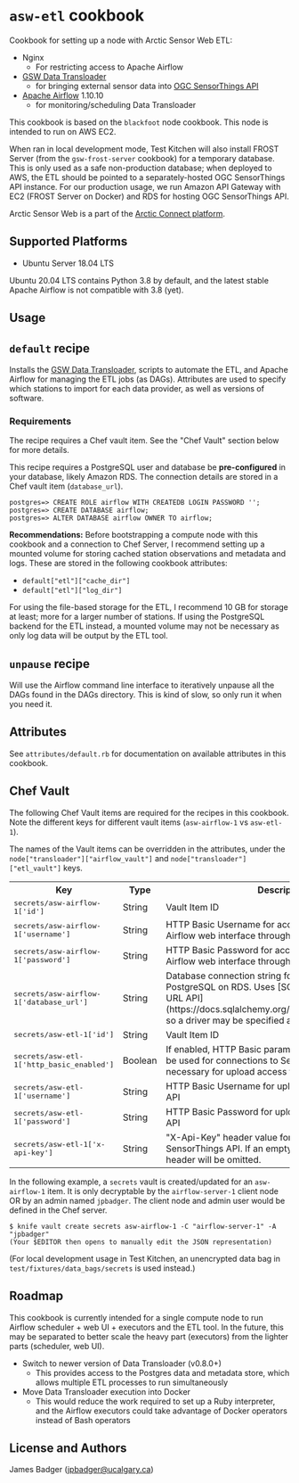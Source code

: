 # `asw-etl` cookbook

Cookbook for setting up a node with Arctic Sensor Web ETL:

* Nginx
  - For restricting access to Apache Airflow
* [GSW Data Transloader][data-transloader]
  - for bringing external sensor data into [OGC SensorThings API][STA]
* [Apache Airflow][airflow] 1.10.10
  - for monitoring/scheduling Data Transloader

This cookbook is based on the `blackfoot` node cookbook. This node is intended to run on AWS EC2.

When ran in local development mode, Test Kitchen will also install FROST Server (from the `gsw-frost-server` cookbook) for a temporary database. This is only used as a safe non-production database; when deployed to AWS, the ETL should be pointed to a separately-hosted OGC SensorThings API instance. For our production usage, we run Amazon API Gateway with EC2 (FROST Server on Docker) and RDS for hosting OGC SensorThings API.

Arctic Sensor Web is a part of the [Arctic Connect platform][arcticconnect].

[airflow]: https://airflow.apache.org
[arcticconnect]: https://www.arcticconnect.ca
[data-transloader]: https://github.com/GeoSensorWebLab/data-transloader/
[STA]: https://www.ogc.org/standards/sensorthings

## Supported Platforms

* Ubuntu Server 18.04 LTS

Ubuntu 20.04 LTS contains Python 3.8 by default, and the latest stable Apache Airflow is not compatible with 3.8 (yet).

## Usage

## `default` recipe

Installs the [GSW Data Transloader][data-transloader], scripts to automate the ETL, and Apache Airflow for managing the ETL jobs (as DAGs). Attributes are used to specify which stations to import for each data provider, as well as versions of software.

### Requirements

The recipe requires a Chef vault item. See the "Chef Vault" section below for more details.

This recipe requires a PostgreSQL user and database be **pre-configured** in your database, likely Amazon RDS. The connection details are stored in a Chef vault item (`database_url`).

```
postgres=> CREATE ROLE airflow WITH CREATEDB LOGIN PASSWORD '';
postgres=> CREATE DATABASE airflow;
postgres=> ALTER DATABASE airflow OWNER TO airflow;
```

**Recommendations:** Before bootstrapping a compute node with this cookbook and a connection to Chef Server, I recommend setting up a mounted volume for storing cached station observations and metadata and logs. These are stored in the following cookbook attributes:

* `default["etl"]["cache_dir"]`
* `default["etl"]["log_dir"]`

For using the file-based storage for the ETL, I recommend 10 GB for storage at least; more for a larger number of stations. If using the PostgreSQL backend for the ETL instead, a mounted volume may not be necessary as only log data will be output by the ETL tool.

## `unpause` recipe

Will use the Airflow command line interface to iteratively unpause all the DAGs found in the DAGs directory. This is kind of slow, so only run it when you need it.

## Attributes

See `attributes/default.rb` for documentation on available attributes in this cookbook.

## Chef Vault

The following Chef Vault items are required for the recipes in this cookbook. Note the different keys for different vault items (`asw-airflow-1` vs `asw-etl-1`).

The names of the Vault items can be overridden in the attributes, under the `node["transloader"]["airflow_vault"]` and `node["transloader"]["etl_vault"]` keys.

<table>
  <tr>
    <th>Key</th>
    <th>Type</th>
    <th>Description</th>
    <th>Default</th>
  </tr>
  <tr>
    <td><tt>secrets/asw-airflow-1['id']</tt></td>
    <td>String</td>
    <td>Vault Item ID</td>
    <td><tt>asw-airflow-1</tt></td>
  </tr>
  <tr>
    <td><tt>secrets/asw-airflow-1['username']</tt></td>
    <td>String</td>
    <td>HTTP Basic Username for accessing the Apache Airflow web interface through nginx</td>
    <td></td>
  </tr>
  <tr>
    <td><tt>secrets/asw-airflow-1['password']</tt></td>
    <td>String</td>
    <td>HTTP Basic Password for accessing the Apache Airflow web interface through nginx</td>
    <td></td>
  </tr>
  <tr>
    <td><tt>secrets/asw-airflow-1['database_url']</tt></td>
    <td>String</td>
    <td>Database connection string for Airflow's access to PostgreSQL on RDS. Uses [SQLAlchemy's database URL API](https://docs.sqlalchemy.org/en/13/core/engines.html), so a driver may be specified as well.</td>
    <td><tt>postgresql://USER:PASS@HOST:PORT/DATABASE</tt></td>
  </tr>
  <tr>
    <td><tt>secrets/asw-etl-1['id']</tt></td>
    <td>String</td>
    <td>Vault Item ID</td>
    <td><tt>asw-etl-1</tt></td>
  </tr>
  <tr>
    <td><tt>secrets/asw-etl-1['http_basic_enabled']</tt></td>
    <td>Boolean</td>
    <td>If enabled, HTTP Basic parameters from this vault will be used for connections to SensorThings API. This is necessary for upload access to some STA instances.</td>
    <td></td>
  </tr>
  <tr>
    <td><tt>secrets/asw-etl-1['username']</tt></td>
    <td>String</td>
    <td>HTTP Basic Username for uploading to SensorThings API</td>
    <td></td>
  </tr>
  <tr>
    <td><tt>secrets/asw-etl-1['password']</tt></td>
    <td>String</td>
    <td>HTTP Basic Password for uploading to SensorThings API</td>
    <td></td>
  </tr>
  <tr>
    <td><tt>secrets/asw-etl-1['x-api-key']</tt></td>
    <td>String</td>
    <td>"X-Api-Key" header value for uploading to SensorThings API. If an empty string is used, then this header will be omitted.</td>
    <td></td>
  </tr>
</table>

In the following example, a `secrets` vault is created/updated for an `asw-airflow-1` item. It is only decryptable by the `airflow-server-1` client node OR by an admin named `jpbadger`. The client node and admin user would be defined in the Chef server.

```terminal
$ knife vault create secrets asw-airflow-1 -C "airflow-server-1" -A "jpbadger"
(Your $EDITOR then opens to manually edit the JSON representation)
```

(For local development usage in Test Kitchen, an unencrypted data bag in `test/fixtures/data_bags/secrets` is used instead.)

## Roadmap

This cookbook is currently intended for a single compute node to run Airflow scheduler + web UI + executors and the ETL tool. In the future, this may be separated to better scale the heavy part (executors) from the lighter parts (scheduler, web UI).

* Switch to newer version of Data Transloader (v0.8.0+)
  - This provides access to the Postgres data and metadata store, which allows multiple ETL processes to run simultaneously
* Move Data Transloader execution into Docker
  - This would reduce the work required to set up a Ruby interpreter, and the Airflow executors could take advantage of Docker operators instead of Bash operators

## License and Authors

James Badger (jpbadger@ucalgary.ca)

